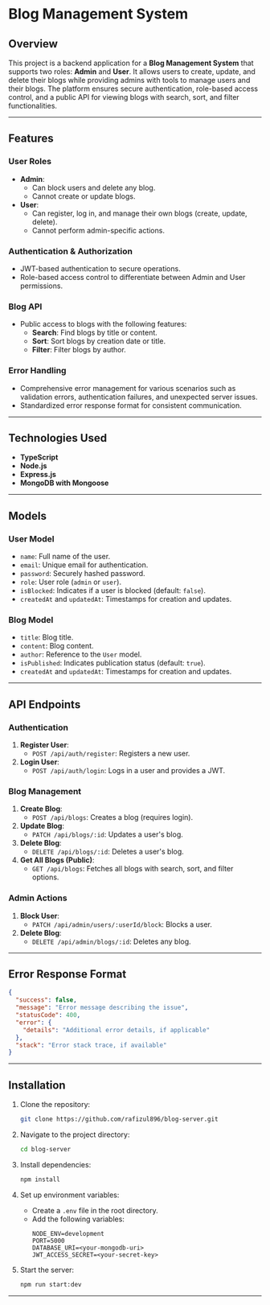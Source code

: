 # Blog Management System

## Overview
This project is a backend application for a **Blog Management System** that supports two roles: **Admin** and **User**. It allows users to create, update, and delete their blogs while providing admins with tools to manage users and their blogs. The platform ensures secure authentication, role-based access control, and a public API for viewing blogs with search, sort, and filter functionalities.

---

## Features

### User Roles
- **Admin**:
  - Can block users and delete any blog.
  - Cannot create or update blogs.
- **User**:
  - Can register, log in, and manage their own blogs (create, update, delete).
  - Cannot perform admin-specific actions.

### Authentication & Authorization
- JWT-based authentication to secure operations.
- Role-based access control to differentiate between Admin and User permissions.

### Blog API
- Public access to blogs with the following features:
  - **Search**: Find blogs by title or content.
  - **Sort**: Sort blogs by creation date or title.
  - **Filter**: Filter blogs by author.

### Error Handling
- Comprehensive error management for various scenarios such as validation errors, authentication failures, and unexpected server issues.
- Standardized error response format for consistent communication.

---

## Technologies Used
- **TypeScript**
- **Node.js**
- **Express.js**
- **MongoDB with Mongoose**

---

## Models

### User Model
- `name`: Full name of the user.
- `email`: Unique email for authentication.
- `password`: Securely hashed password.
- `role`: User role (`admin` or `user`).
- `isBlocked`: Indicates if a user is blocked (default: `false`).
- `createdAt` and `updatedAt`: Timestamps for creation and updates.

### Blog Model
- `title`: Blog title.
- `content`: Blog content.
- `author`: Reference to the `User` model.
- `isPublished`: Indicates publication status (default: `true`).
- `createdAt` and `updatedAt`: Timestamps for creation and updates.

---

## API Endpoints

### Authentication
1. **Register User**:
   - `POST /api/auth/register`: Registers a new user.
2. **Login User**:
   - `POST /api/auth/login`: Logs in a user and provides a JWT.

### Blog Management
1. **Create Blog**:
   - `POST /api/blogs`: Creates a blog (requires login).
2. **Update Blog**:
   - `PATCH /api/blogs/:id`: Updates a user's blog.
3. **Delete Blog**:
   - `DELETE /api/blogs/:id`: Deletes a user's blog.
4. **Get All Blogs (Public)**:
   - `GET /api/blogs`: Fetches all blogs with search, sort, and filter options.

### Admin Actions
1. **Block User**:
   - `PATCH /api/admin/users/:userId/block`: Blocks a user.
2. **Delete Blog**:
   - `DELETE /api/admin/blogs/:id`: Deletes any blog.

---

## Error Response Format
```json
{
  "success": false,
  "message": "Error message describing the issue",
  "statusCode": 400,
  "error": {
    "details": "Additional error details, if applicable"
  },
  "stack": "Error stack trace, if available"
}
```

---

## Installation

1. Clone the repository:
   ```bash
   git clone https://github.com/rafizul896/blog-server.git
   ```

2. Navigate to the project directory:
   ```bash
   cd blog-server
   ```

3. Install dependencies:
   ```bash
   npm install
   ```

4. Set up environment variables:
   - Create a `.env` file in the root directory.
   - Add the following variables:
     ```env
     NODE_ENV=development
     PORT=5000
     DATABASE_URI=<your-mongodb-uri>
     JWT_ACCESS_SECRET=<your-secret-key>
     ```

5. Start the server:
   ```bash
   npm run start:dev
   ```

---
